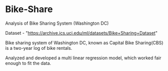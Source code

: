 # Bike-Share
Analysis of Bike Sharing System (Washington DC)

Dataset - "https://archive.ics.uci.edu/ml/datasets/Bike+Sharing+Dataset"

Bike sharing system of Washington DC, known as Capital Bike Sharing(CBS) is a two-year log of bike rentals.

Analyzed and developed a multi linear regression model, which worked fair enough to fit the data.
